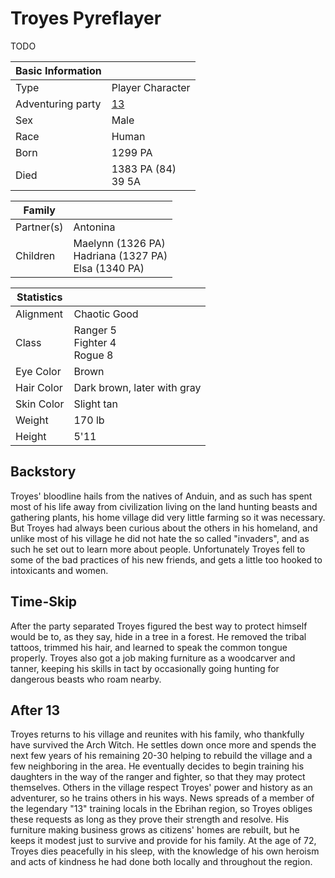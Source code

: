 # Troyes Pyreflayer

TODO

| Basic Information | |
| - | - |
| Type | Player Character |
| Adventuring party | [13](13.md) |
| Sex | Male |
| Race | Human |
| Born | 1299 PA |
| Died | 1383 PA (84)<br>39 5A |

| Family | |
| - | - |
| Partner(s) | Antonina |
| Children | Maelynn (1326 PA)<br>Hadriana (1327 PA)<br>Elsa (1340 PA) |

| Statistics | |
| - | - |
| Alignment | Chaotic Good |
| Class | Ranger 5<br>Fighter 4<br>Rogue 8 |
| Eye Color | Brown |
| Hair Color | Dark brown, later with gray |
| Skin Color | Slight tan |
| Weight | 170 lb |
| Height | 5'11 |

## Backstory

Troyes' bloodline hails from the natives of Anduin, and as such has spent most of his life away from civilization living on the land hunting beasts and gathering plants, his home village did very little farming so it was necessary. But Troyes had always been curious about the others in his homeland, and unlike most of his village he did not hate the so called "invaders", and as such he set out to learn more about people. Unfortunately Troyes fell to some of the bad practices of his new friends, and gets a little too hooked to intoxicants and women.

## Time-Skip

After the party separated Troyes figured the best way to protect himself would be to, as they say, hide in a tree in a forest. He removed the tribal tattoos, trimmed his hair, and learned to speak the common tongue properly. Troyes also got a job making furniture as a woodcarver and tanner, keeping his skills in tact by occasionally going hunting for dangerous beasts who roam nearby.

## After 13

Troyes returns to his village and reunites with his family, who thankfully have survived the Arch Witch. He settles down once more and spends the next few years of his remaining 20-30 helping to rebuild the village and a few neighboring in the area. He eventually decides to begin training his daughters in the way of the ranger and fighter, so that they may protect themselves. Others in the village respect Troyes' power and history as an adventurer, so he trains others in his ways. News spreads of a member of the legendary "13" training locals in the Ebrihan region, so Troyes obliges these requests as long as they prove their strength and resolve. His furniture making business grows as citizens' homes are rebuilt, but he keeps it modest just to survive and provide for his family. At the age of 72, Troyes dies peacefully in his sleep, with the knowledge of his own heroism and acts of kindness he had done both locally and throughout the region.
